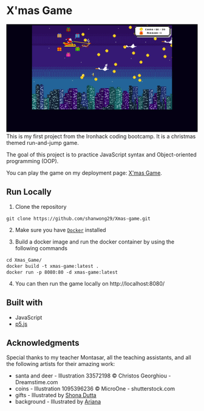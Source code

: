# X'mas Game

![Photo Gallery App Demo](/assets/xmas-game-demo.png)
This is my first project from the Ironhack coding bootcamp. It is a christmas themed run-and-jump game.

The goal of this project is to practice JavaScript syntax and Object-oriented programming (OOP).

You can play the game on my deployment page: [X'mas Game](https://shanwong29.github.io/Xmas-game/).

## Run Locally

<!-- Since there are preloaded image and sound files in the project, a local server is needed to run the html file.
If you use Visual Studio Code, there is an extention called [Live Server](https://marketplace.visualstudio.com/items?itemName=ritwickdey.LiveServer) which does the setup of the local server for you.
Alternatively, you can set up the local server by following the [instruction from p5.js](https://github.com/processing/p5.js/wiki/Local-server)-->

1. Clone the repository

```
git clone https://github.com/shanwong29/Xmas-game.git

```

2. Make sure you have [`Docker`](https://www.docker.com/) installed

3. Build a docker image and run the docker container by using the following commands

```
cd Xmas_Game/
docker build -t xmas-game:latest .
docker run -p 8080:80 -d xmas-game:latest
```

4. You can then run the game locally on http://localhost:8080/

## Built with

- JavaScript
- [p5.js](https://p5js.org/)

## Acknowledgments

Special thanks to my teacher Montasar, all the teaching assistants, and all the following artists for their amazing work:

- santa and deer - Illustration 33572198 © Christos Georghiou - Dreamstime.com
- coins - Illustration 1095396236 © MicroOne - shutterstock.com
- gifts - Illustrated by [Shona Dutta](https://dribbble.com/shonachica)
- background - Illustrated by [Ariana](https://dribbble.com/aristravelsphere)
